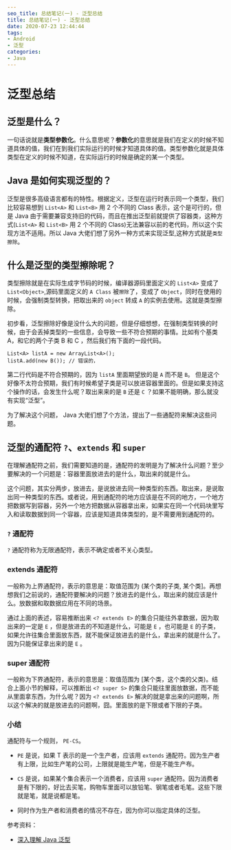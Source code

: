 ```yaml
---
seo_title: 总结笔记(一) - 泛型总结
title: 总结笔记(一) - 泛型总结
date: 2020-07-23 12:44:44
tags:
- Android
- 泛型
categories: 
- Java
---
```


# 泛型总结

## 泛型是什么？

一句话说就是**类型参数化**。什么意思呢？**参数化**的意思就是我们在定义的时候不知道具体的值，我们在到我们实际运行的时候才知道具体的值。类型参数化就是具体类型在定义的时候不知道，在实际运行的时候是确定的某一个类型。

## Java 是如何实现泛型的？

泛型是很多高级语言都有的特性。根据定义，泛型在运行时表示同一个类型，我们比较容易想到 `List<A>` 和 `List<B>` 用 2 个不同的 Class 表示，这个是可行的，但是 Java 由于需要兼容支持旧的代码，而且在推出泛型前就提供了容器类，这种方式(`List<A>` 和 `List<B>` 用 2 个不同的 Class)无法兼容以前的老代码，所以这个实现方法不适用。所以 Java 大佬们想了另外一种方式来实现泛型,这种方式就是`类型擦除`。

## 什么是泛型的类型擦除呢？

类型擦除就是在实际生成字节码的时候，编译器源码里面定义的 `List<A>` 变成了 `List<Object>`,源码里面定义的 `A Class` 被`擦除`了，变成了 `Object`，同时在使用的时候，会强制类型转换，把取出来的 `object` 转成 `A` 的实例去使用。这就是类型擦除。

初步看，泛型擦除好像是没什么大的问题，但是仔细想想，在强制类型转换的时候，由于会丢掉类型的一些信息，会导致一些不符合预期的事情。比如有个基类 A，和它的两个子类 B 和 C ，然后我们有下面的一段代码。

```
List<A> listA = new ArrayList<A>();
listA.add(new B()); // 错误的，
```

第二行代码是不符合预期的，因为 `listA` 里面期望放的是 `A` 而不是 `B`。 但是这个好像不太符合预期，我们有时候希望子类是可以放进容器里面的。但是如果支持这个操作的话，会发生什么呢？取出来来的是 `B` 还是 `C` ？如果不能明确，那么就没有实现“泛型”。

为了解决这个问题， Java 大佬们想了个方法，提出了一些通配符来解决这些问题。


## 泛型的通配符 `?`、`extends` 和 `super`

在理解通配符之前，我们需要知道的是，通配符的发明是为了解决什么问题？至少要解决的一个问题是：容器里面放进去的是什么，取出来的就是什么。

这个问题，其实分两步，放进去，是说放进去同一种类型的东西。取出来，是说取出同一种类型的东西。或者说，用到通配符的地方应该是在不同的地方，一个地方把数据写到容器，另外一个地方把数据从容器拿出来，如果实在同一个代码块里写入和读取数据到同一个容器，应该是知道具体类型的，是不需要用到通配符的。

### `?` 通配符

`?` 通配符称为无限通配符，表示不确定或者不关心类型。

### extends 通配符

一般称为上界通配符，表示的意思是：取值范围为 (某个类的子类, 某个类]。再想想我们之前说的，通配符要解决的问题？放进去的是什么，取出来的就应该是什么。放数据和取数据应用在不同的场景。

通过上面的表述，容易推断出来 `<? extends E>` 的集合只能往外拿数据，因为取出来的一定是 `E` ，但是放进去的不知道是什么，可能是 `E` ，也可能是 `E` 的子类，如果允许往集合里面放东西，就不能保证放进去的是什么，拿出来的就是什么了。因为只能保证拿出来的是 `E` 。


### super 通配符

一般称为下界通配符，表示的意思是：取值范围为 [某个类，这个类的父类)。结合上面小节的解释，可以推断出 `<? super S>` 的集合只能往里面放数据，而不能从里面拿东西，为什么呢？因为 `<? extends E>` 解决的就是拿出来的问题啊，所以这个解决的就是放进去的问题啊，囧。里面放的是下限或者下限的子类。

### 小结

通配符与一个规则， `PE-CS`。

- `PE` 是说，如果 T 表示的是一个生产者，应该用 `extends` 通配符。因为生产者有上限，比如生产笔的公司，上限就是能生产笔，但是不能生产布。

- `CS` 是说，如果某个集合表示一个消费者，应该用 `super` 通配符。因为消费者是有下限的，好比去买笔，购物车里面可以放铅笔、钢笔或者毛笔。这些下限就是笔，就是说都是笔。

- 同时作为生产者和消费者的情况不存在，因为你可以指定具体的泛型。

参考资料：

- [深入理解 Java 泛型](https://cloud.tencent.com/developer/article/1014635)